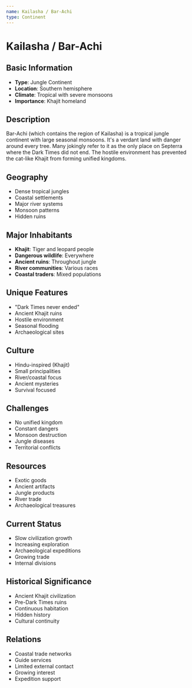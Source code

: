 ```yaml
---
name: Kailasha / Bar-Achi
type: Continent
---
```


# Kailasha / Bar-Achi

## Basic Information
- **Type**: Jungle Continent
- **Location**: Southern hemisphere
- **Climate**: Tropical with severe monsoons
- **Importance**: Khajit homeland

## Description
Bar-Achi (which contains the region of Kailasha) is a tropical jungle continent with large seasonal monsoons. It's a verdant land with danger around every tree. Many jokingly refer to it as the only place on Septerra where the Dark Times did not end. The hostile environment has prevented the cat-like Khajit from forming unified kingdoms.

## Geography
- Dense tropical jungles
- Coastal settlements
- Major river systems
- Monsoon patterns
- Hidden ruins

## Major Inhabitants
- **Khajit**: Tiger and leopard people
- **Dangerous wildlife**: Everywhere
- **Ancient ruins**: Throughout jungle
- **River communities**: Various races
- **Coastal traders**: Mixed populations

## Unique Features
- "Dark Times never ended"
- Ancient Khajit ruins
- Hostile environment
- Seasonal flooding
- Archaeological sites

## Culture
- Hindu-inspired (Khajit)
- Small principalities
- River/coastal focus
- Ancient mysteries
- Survival focused

## Challenges
- No unified kingdom
- Constant dangers
- Monsoon destruction
- Jungle diseases
- Territorial conflicts

## Resources
- Exotic goods
- Ancient artifacts
- Jungle products
- River trade
- Archaeological treasures

## Current Status
- Slow civilization growth
- Increasing exploration
- Archaeological expeditions
- Growing trade
- Internal divisions

## Historical Significance
- Ancient Khajit civilization
- Pre-Dark Times ruins
- Continuous habitation
- Hidden history
- Cultural continuity

## Relations
- Coastal trade networks
- Guide services
- Limited external contact
- Growing interest
- Expedition support